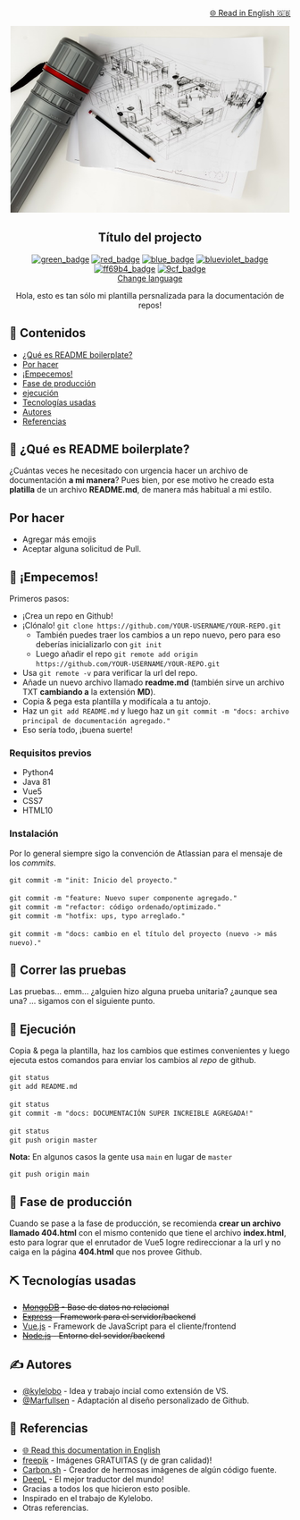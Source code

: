<p align="right">
  <a href="./README.md" rel="noopener">🌐 Read in English 🇬🇧</a>
</p>

<p align="center">
  <a href="" rel="noopener">
 <img src="./docs/img/logo.jpg" alt="Project logo"></a>
</p>

<div align="center">

## Título del projecto

[![green_badge](https://img.shields.io/badge/insignia-success-success.svg)](https://shields.io/)
[![red_badge](https://img.shields.io/badge/insignia-critical-critical.svg)](https://shields.io/)
[![blue_badge](https://img.shields.io/badge/insignia-blue-blue.svg)](https://shields.io/)
[![blueviolet_badge](https://img.shields.io/badge/insignia-blueviolet-blueviolet.svg)](https://shields.io/)
[![ff69b4_badge](https://img.shields.io/badge/insignia-ff69b4-ff69b4.svg)](https://shields.io/)
[![9cf_badge](https://img.shields.io/badge/insignia-9cf-9cf.svg)](https://shields.io/)
<br>
[Change language](./README.md)

</div>

<p align="center">
  Hola, esto es tan sólo mi plantilla persnalizada para la documentación de repos!
</p>

## 📝 Contenidos

- [¿Qué es README boilerplate?](#about)
- [Por hacer](#todo)
- [¡Empecemos!](#getting_started)
- [Fase de producción](#deployment)
- [ejecución](#usage)
- [Tecnologías usadas](#built_using)
- [Autores](#authors)
- [Referencias](#acknowledgement)

## 🧐 ¿Qué es README boilerplate? <a name = "about"></a>

¿Cuántas veces he necesitado con urgencia hacer un archivo de documentación **a mi manera**? Pues bien, por ese motivo he creado esta **platilla** de un archivo **README.md**, de manera más habitual a mi estilo.

## Por hacer  <a name = "todo"></a>

- Agregar más emojis
- Aceptar alguna solicitud de Pull.

## 🏁 ¡Empecemos! <a name = "getting_started"></a>

Primeros pasos:

- ¡Crea un repo en Github!
- ¡Clónalo! `git clone https://github.com/YOUR-USERNAME/YOUR-REPO.git`
  - También puedes traer los cambios a un repo nuevo, pero para eso deberías inicializarlo con `git init` 
  - Luego añadir el repo `git remote add origin https://github.com/YOUR-USERNAME/YOUR-REPO.git`
- Usa `git remote -v` para verificar la url del repo.
- Añade un nuevo archivo llamado **readme.md** (también sirve un archivo TXT **cambiando a** la extensión **MD**).
- Copia & pega esta plantilla y modifícala a tu antojo.
- Haz un `git add README.md` y luego haz un `git commit -m "docs: archivo principal de documentación agregado."`
- Eso sería todo, ¡buena suerte!

### Requisitos previos

- Python4
- Java 81
- Vue5
- CSS7
- HTML10

### Instalación

Por lo general siempre sigo la convención de Atlassian para el mensaje de los _commits_.

```
git commit -m "init: Inicio del proyecto."

git commit -m "feature: Nuevo super componente agregado."
git commit -m "refactor: código ordenado/optimizado."
git commit -m "hotfix: ups, typo arreglado."

git commit -m "docs: cambio en el título del proyecto (nuevo -> más nuevo)."
```

## 🔧 Correr las pruebas <a name = "tests"></a>

Las pruebas... emm... ¿alguien hizo alguna prueba unitaria? ¿aunque sea una? ... sigamos con el siguiente punto.

## 🎈 Ejecución <a name="usage"></a>

Copia & pega la plantilla, haz los cambios que estimes convenientes y luego ejecuta estos comandos para enviar los cambios al _repo_ de github.

```
git status
git add README.md

git status
git commit -m "docs: DOCUMENTACIÓN SUPER INCREIBLE AGREGADA!"

git status
git push origin master
```

**Nota:** En algunos casos la gente usa `main` en lugar de `master`

```
git push origin main
```

## 🚀 Fase de producción <a name = "deployment"></a>

Cuando se pase a la fase de producción, se recomienda **crear un archivo llamado 404.html** con el mismo contenido que tiene el archivo **index.html**, esto para lograr que el enrutador de Vue5 logre redireccionar a la url y no caiga en la página **404.html** que nos provee Github.

## ⛏️ Tecnologías usadas <a name = "built_using"></a>

- ~~[MongoDB](https://www.mongodb.com/) - Base de datos no relacional~~
- ~~[Express](https://expressjs.com/) - Framework para el servidor/backend~~
- [Vue.js](https://vuejs.org/) - Framework de JavaScript para el cliente/frontend
- ~~[Node.js](https://nodejs.org/en/) - Entorno del sevidor/backend~~

## ✍️ Autores <a name = "authors"></a>

- [@kylelobo](https://github.com/kylelobo) - Idea y trabajo incial como extensión de VS.
- [@Marfullsen](https://github.com/Marfullsen) - Adaptación al diseño personalizado de Github.

## 🎉 Referencias <a name = "acknowledgement"></a>

- [🌐 Read this documentation in English](./README.md)
- [freepik](www.freepik.com) - Imágenes GRATUITAS (y de gran calidad)!
- [Carbon.sh](https://carbon.now.sh/) - Creador de hermosas imágenes de algún código fuente.
- [DeepL](https://www.deepl.com/translator) - El mejor traductor del mundo!
- Gracias a todos los que hicieron esto posible.
- Inspirado en el trabajo de Kylelobo.
- Otras referencias.
